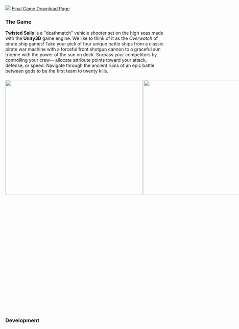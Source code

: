 <img src="https://img.itch.zone/aW1hZ2UvMTM5NTExLzYzOTg5NC5wbmc=/original/FX7Lni.png">
<a href=https://25percentgames.itch.io/twisted-sails> Final Game Download Page </a>
<h3> The Game </h3>
<b>Twisted Sails</b> is a "deathmatch" vehicle shooter set on the high seas made with the <b> Unity3D</b> game engine. We like to think of it as the <i>Overwatch </i> of pirate ship games! Take your pick of four unique battle ships from a classic pirate war machine with a forceful front shotgun cannon to a graceful sun trireme with the power of the sun on deck. Surpass your competitors by controlling your crew-- allocate attribute points toward your attack, defense, or speed. Navigate through the ancient ruins of an epic battle between gods to be the first team to twenty kills. 

<h4>

<div style="width: 960px; height: 720px; overflow: auto;">
  <img src="https://img.itch.zone/aW1hZ2UvMTM5NTExLzYzOTg3Ni5wbmc=/original/1DUPMY.png" height="360" width="430">
  <img src="https://img.itch.zone/aW1hZ2UvMTM5NTExLzYzOTg4NS5wbmc=/original/%2FwSfje.png" height="360" width="430">
</div>

</h4>

<h3> Development </h3>
